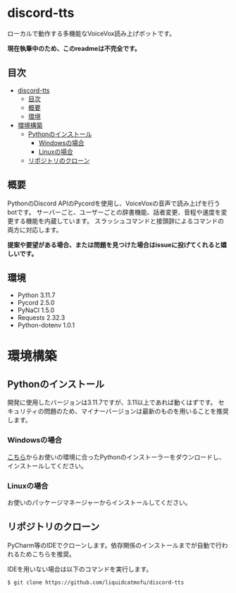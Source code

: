 # discord-tts

ローカルで動作する多機能なVoiceVox読み上げボットです。

**現在執筆中のため、このreadmeは不完全です。**

## 目次

- [discord-tts](#discord-tts)
  - [目次](#目次)
  - [概要](#概要)
  - [環境](#環境)
- [環境構築](#環境構築)
  - [Pythonのインストール](#pythonのインストール)
    - [Windowsの場合](#windowsの場合)
    - [Linuxの場合](#linuxの場合)
  - [リポジトリのクローン](#リポジトリのクローン)

## 概要

PythonのDiscord APIのPycordを使用し、VoiceVoxの音声で読み上げを行うbotです。
サーバーごと、ユーザーごとの辞書機能、話者変更、音程や速度を変更する機能を内蔵しています。
スラッシュコマンドと接頭辞によるコマンドの両方に対応します。

**提案や要望がある場合、または問題を見つけた場合はissueに投げてくれると嬉しいです。**

## 環境

- Python 3.11.7
- Pycord 2.5.0
- PyNaCl 1.5.0
- Requests 2.32.3
- Python-dotenv 1.0.1

# 環境構築

## Pythonのインストール

開発に使用したバージョンは3.11.7ですが、3.11以上であれば動くはずです。
セキュリティの問題のため、マイナーバージョンは最新のものを用いることを推奨します。

### Windowsの場合
[こちら](https://www.python.org/downloads/)からお使いの環境に合ったPythonのインストーラーをダウンロードし、インストールしてください。

### Linuxの場合
お使いのパッケージマネージャーからインストールしてください。

## リポジトリのクローン

PyCharm等のIDEでクローンします。依存関係のインストールまでが自動で行われるためこちらを推奨。


IDEを用いない場合は以下のコマンドを実行します。
```
$ git clone https://github.com/liquidcatmofu/discord-tts
```

